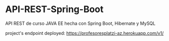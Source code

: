 # API-REST-Spring-Boot
API REST de curso JAVA EE hecha con Spring Boot, Hibernate y MySQL

project's endpoint deployed: https://profesoresplatzi-az.herokuapp.com/v1/
